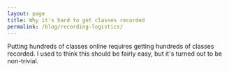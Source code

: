 ```yaml
---
layout: page
title: Why it's hard to get classes recorded
permalink: /blog/recording-logistics/
---
```


Putting hundreds of classes online requires getting hundreds of classes recorded. I used to think this should be fairly easy, but it's turned out to be non-trivial.

